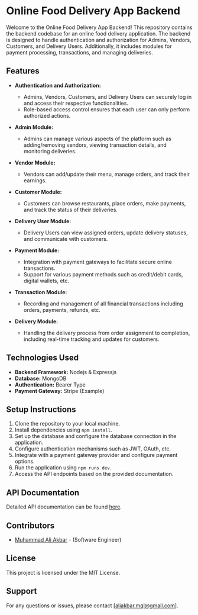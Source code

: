 # Online Food Delivery App Backend

Welcome to the Online Food Delivery App Backend! This repository contains the backend codebase for an online food delivery application. The backend is designed to handle authentication and authorization for Admins, Vendors, Customers, and Delivery Users. Additionally, it includes modules for payment processing, transactions, and managing deliveries.

## Features

- **Authentication and Authorization:**

  - Admins, Vendors, Customers, and Delivery Users can securely log in and access their respective functionalities.
  - Role-based access control ensures that each user can only perform authorized actions.

- **Admin Module:**

  - Admins can manage various aspects of the platform such as adding/removing vendors, viewing transaction details, and monitoring deliveries.

- **Vendor Module:**

  - Vendors can add/update their menu, manage orders, and track their earnings.

- **Customer Module:**

  - Customers can browse restaurants, place orders, make payments, and track the status of their deliveries.

- **Delivery User Module:**

  - Delivery Users can view assigned orders, update delivery statuses, and communicate with customers.

- **Payment Module:**

  - Integration with payment gateways to facilitate secure online transactions.
  - Support for various payment methods such as credit/debit cards, digital wallets, etc.

- **Transaction Module:**

  - Recording and management of all financial transactions including orders, payments, refunds, etc.

- **Delivery Module:**
  - Handling the delivery process from order assignment to completion, including real-time tracking and updates for customers.

## Technologies Used

- **Backend Framework:** Nodejs & Expressjs
- **Database:** MongoDB
- **Authentication:** Bearer Type
- **Payment Gateway:** Stripe (Example)

## Setup Instructions

1. Clone the repository to your local machine.
2. Install dependencies using `npm install`.
3. Set up the database and configure the database connection in the application.
4. Configure authentication mechanisms such as JWT, OAuth, etc.
5. Integrate with a payment gateway provider and configure payment options.
6. Run the application using `npm runs dev`.
7. Access the API endpoints based on the provided documentation.

## API Documentation

Detailed API documentation can be found [here](https://github.com/maakbarofficial/Food-Order-App-Backend-Nodejs/tree/main).

## Contributors

- [Muhammad Ali Akbar](https://aliakbar.vercel.app/) - (Software Engineer)

## License

This project is licensed under the MIT License.

## Support

For any questions or issues, please contact [aliakbar.mql@gmail.com].
